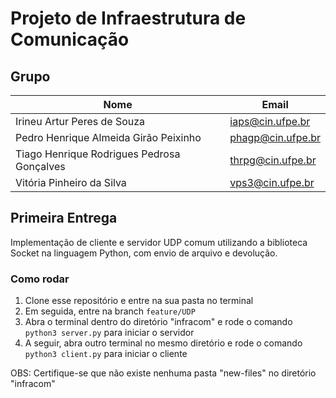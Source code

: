 # Projeto de Infraestrutura de Comunicação

## Grupo

|Nome | Email|
| --- | --- |
| Irineu Artur Peres de Souza | iaps@cin.ufpe.br |
| Pedro Henrique Almeida Girão Peixinho | phagp@cin.ufpe.br |
| Tiago Henrique Rodrigues Pedrosa Gonçalves | thrpg@cin.ufpe.br |
| Vitória Pinheiro da Silva | vps3@cin.ufpe.br |

## Primeira Entrega

Implementação de cliente e servidor UDP comum utilizando a biblioteca Socket na linguagem Python, com envio de arquivo e devolução.

### Como rodar

1. Clone esse repositório e entre na sua pasta no terminal
1. Em seguida, entre na branch `feature/UDP`
1. Abra o terminal dentro do diretório "infracom" e rode o comando `python3 server.py` para iniciar o servidor
1. A seguir, abra outro terminal no mesmo diretório e rode o comando `python3 client.py` para iniciar o cliente

OBS: Certifique-se que não existe nenhuma pasta "new-files" no diretório "infracom"
